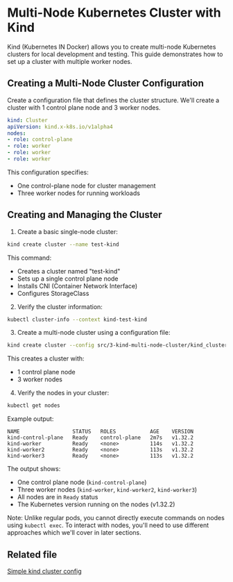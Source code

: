 # Multi-Node Kubernetes Cluster with Kind

Kind (Kubernetes IN Docker) allows you to create multi-node Kubernetes clusters for local development and testing. This guide demonstrates how to set up a cluster with multiple worker nodes.

## Creating a Multi-Node Cluster Configuration

Create a configuration file that defines the cluster structure. We'll create a cluster with 1 control plane node and 3 worker nodes.


```yaml
kind: Cluster
apiVersion: kind.x-k8s.io/v1alpha4
nodes:
- role: control-plane
- role: worker
- role: worker
- role: worker
```

This configuration specifies:
- One control-plane node for cluster management
- Three worker nodes for running workloads

## Creating and Managing the Cluster

1. Create a basic single-node cluster:
```bash
kind create cluster --name test-kind
```
This command:
- Creates a cluster named "test-kind"
- Sets up a single control plane node
- Installs CNI (Container Network Interface)
- Configures StorageClass

2. Verify the cluster information:
```bash
kubectl cluster-info --context kind-test-kind
```

3. Create a multi-node cluster using a configuration file:
```bash
kind create cluster --config src/3-kind-multi-node-cluster/kind_cluster
```
This creates a cluster with:
- 1 control plane node
- 3 worker nodes

4. Verify the nodes in your cluster:
```bash
kubectl get nodes
```

Example output:

```
NAME                 STATUS   ROLES           AGE    VERSION
kind-control-plane   Ready    control-plane   2m7s   v1.32.2
kind-worker          Ready    <none>          114s   v1.32.2
kind-worker2         Ready    <none>          113s   v1.32.2
kind-worker3         Ready    <none>          113s   v1.32.2
```

The output shows:
- One control plane node (`kind-control-plane`)
- Three worker nodes (`kind-worker`, `kind-worker2`, `kind-worker3`)
- All nodes are in `Ready` status
- The Kubernetes version running on the nodes (v1.32.2)

Note: Unlike regular pods, you cannot directly execute commands on nodes using `kubectl exec`. To interact with nodes, you'll need to use different approaches which we'll cover in later sections.



## Related file
[Simple kind cluster config](../src/3-kind-multi-node-cluster/kind_cluster)
